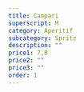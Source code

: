 ```yaml
---
title: Campari
superscript: M
category: Aperitif
subcategory: Spritz
description: ""
price1: 7,8
price2: ""
price3: ""
order: 1
---
```

